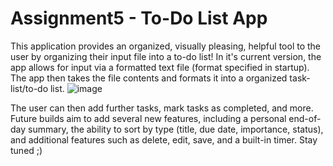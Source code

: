 # Assignment5 - To-Do List App
This application provides an organized, visually pleasing, helpful tool to the user by organizing their input file into a to-do list! 
In it's current version, the app allows for input via a formatted text file (format specified in startup). The app then takes the file contents and formats it into a organized task-list/to-do list. 
![image](https://github.com/user-attachments/assets/142a1540-293a-4636-b77f-c809e0f14854)

The user can then add further tasks, mark tasks as completed, and more. 
Future builds aim to add several new features, including a personal end-of-day summary, the ability to sort by type (title, due date, importance, status), and additional features such as delete, edit, save, and a built-in timer. 
Stay tuned ;)
